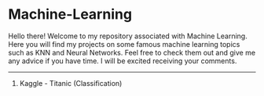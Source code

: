 # Machine-Learning
Hello there! Welcome to my repository associated with Machine Learning.
Here you will find my projects on some famous machine learning topics such as KNN and Neural Networks.
Feel free to check them out and give me any advice if you have time. I will be excited receiving your comments.

--------------------------------------
1. Kaggle - Titanic (Classification)
